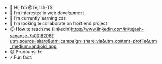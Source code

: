 - 👋 Hi, I’m @Tejash-TS
- 👀 I’m interested in web development 
- 🌱 I’m currently learning css
- 💞️ I’m looking to collaborate on front end project 
- 📫 How to reach me (linkedin)https://www.linkedin.com/in/tejash-sananse-7a0018208?utm_source=share&utm_campaign=share_via&utm_content=profile&utm_medium=android_app
- 😄 Pronouns: he
- ⚡ Fun fact:

<!---
Tejash-TS/Tejash-TS is a ✨ special ✨ repository because its `README.md` (this file) appears on your GitHub profile.
You can click the Preview link to take a look at your changes.
--->
